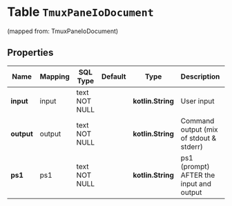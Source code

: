 
# Table `TmuxPaneIoDocument`
(mapped from: TmuxPaneIoDocument)

## Properties
Name | Mapping | SQL Type | Default | Type | Description | Notes
---- | ------- | -------- | ------- | ---- | ----------- | -----
**input** | input | text NOT NULL |  | **kotlin.String** | User input | 
**output** | output | text NOT NULL |  | **kotlin.String** | Command output (mix of stdout &amp; stderr) | 
**ps1** | ps1 | text NOT NULL |  | **kotlin.String** | ps1 (prompt) AFTER the input and output | 





